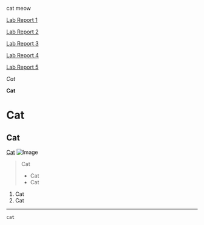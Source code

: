 cat meow

[Lab Report 1](lab-report-1-week-2.html)

[Lab Report 2](lab-report-2-week-4/lab-report-2-week-4.html)

[Lab Report 3](lab-report-3-week-6/lab-report-3-week-6.html)

[Lab Report 4](lab-report-4-week-8/lab-report-4-week-8.html)

[Lab Report 5](lab-report-5-week-10/lab-report-5-week-10.html)

*Cat*

**Cat**
# Cat
## Cat
[Cat](https://en.wikipedia.org/wiki/Cat)
![Image](https://upload.wikimedia.org/wikipedia/commons/thumb/4/4d/Cat_November_2010-1a.jpg/1200px-Cat_November_2010-1a.jpg)
>Cat
>* Cat
>* Cat
1. Cat
2. Cat

---

`cat`
